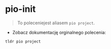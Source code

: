 # pio-init

> To poleceniejest aliasem `pio project`.

- Zobacz dokumentację orginalnego polecenia:

`tldr pio project`
